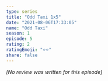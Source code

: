 ```yaml
---
type: series
title: "Odd Taxi 1x5"
date: "2021-08-06T17:33:05"
name: "Odd Taxi"
season: 1
episode: 5
rating: 2
ratingEmoji: "⭐️⭐️"
share: false
---
```


*[No review was written for this episode]*
